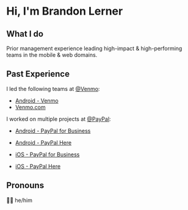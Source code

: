 # Hi, I'm Brandon Lerner

## What I do

Prior management experience leading high-impact & high-performing teams in the mobile & web domains.

## Past Experience 

I led the following teams at [@Venmo](https://github.com/venmo):
* [Android - Venmo](https://play.google.com/store/apps/details?id=com.venmo&hl=en_US)
* [Venmo.com](https://venmo.com/)

I worked on multiple projects at [@PayPal](https://github.com/paypal):
* [Android -  PayPal for Business](https://play.google.com/store/apps/details?id=com.paypal.merchant.client&hl=en_US)
* [Android -  PayPal Here](https://play.google.com/store/apps/details?id=com.paypal.here&hl=en_US)

* [iOS -  PayPal for Business](https://apps.apple.com/us/app/paypal-business-invoice-maker/id1053148887)
* [iOS -  PayPal Here](https://apps.apple.com/us/app/paypal-here-point-of-sale/id505911015)



## Pronouns

:man_technologist: he/him 

<!--
**lernerb/lernerb** is a ✨ _special_ ✨ repository because its `README.md` (this file) appears on your GitHub profile.

Here are some ideas to get you started:

- 🔭 I’m currently working on ...
- 🌱 I’m currently learning ...
- 👯 I’m looking to collaborate on ...
- 🤔 I’m looking for help with ...
- 💬 Ask me about ...
- 📫 How to reach me: ...
- 😄 Pronouns: ...
- ⚡ Fun fact: ...
-->
